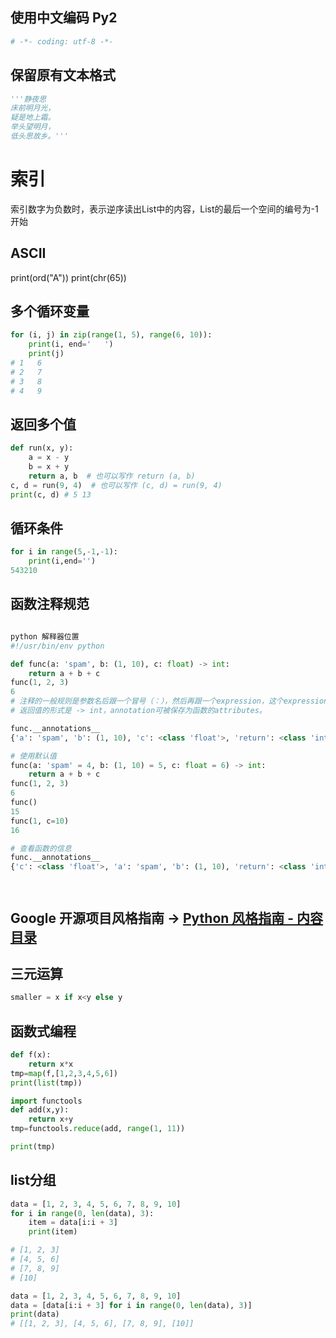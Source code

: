 ## 使用中文编码 Py2
```py
# -*- coding: utf-8 -*-
```

## 保留原有文本格式
```py
'''静夜思
床前明月光，
疑是地上霜。
举头望明月，
低头思故乡。'''
```

# 索引
索引数字为负数时，表示逆序读出List中的内容，List的最后一个空间的编号为-1 开始



## ASCII
print(ord("A"))
print(chr(65))





## 多个循环变量
```py
for (i, j) in zip(range(1, 5), range(6, 10)):
    print(i, end='   ')
    print(j)
# 1   6
# 2   7
# 3   8
# 4   9
```



## 返回多个值
```py
def run(x, y):
    a = x - y
    b = x + y
    return a, b  # 也可以写作 return (a, b)
c, d = run(9, 4)  # 也可以写作 (c, d) = run(9, 4)
print(c, d) # 5 13

```

## 循环条件
```py
for i in range(5,-1,-1):
    print(i,end='')
543210


```



## 函数注释规范
```py

python 解释器位置
#!/usr/bin/env python

def func(a: 'spam', b: (1, 10), c: float) -> int:
    return a + b + c
func(1, 2, 3)
6
# 注释的一般规则是参数名后跟一个冒号（：），然后再跟一个expression，这个expression可以是任何形式。
# 返回值的形式是 -> int，annotation可被保存为函数的attributes。

func.__annotations__
{'a': 'spam', 'b': (1, 10), 'c': <class 'float'>, 'return': <class 'int'>}

# 使用默认值
func(a: 'spam' = 4, b: (1, 10) = 5, c: float = 6) -> int:  
    return a + b + c  
func(1, 2, 3)  
6  
func()  
15  
func(1, c=10)  
16  

# 查看函数的信息
func.__annotations__  
{'c': <class 'float'>, 'a': 'spam', 'b': (1, 10), 'return': <class 'int'>}  




```

##  Google 开源项目风格指南 -> [Python 风格指南 - 内容目录](http://zh-google-styleguide.readthedocs.io/en/latest/google-python-styleguide/contents/)




## 三元运算
```py
smaller = x if x<y else y
```


## 函数式编程
```py
def f(x):
    return x*x
tmp=map(f,[1,2,3,4,5,6])
print(list(tmp))
```
```py
import functools
def add(x,y): 
    return x+y
tmp=functools.reduce(add, range(1, 11))

print(tmp)
```


## list分组
```py
data = [1, 2, 3, 4, 5, 6, 7, 8, 9, 10]
for i in range(0, len(data), 3):
    item = data[i:i + 3]
    print(item)

# [1, 2, 3]
# [4, 5, 6]
# [7, 8, 9]
# [10]

data = [1, 2, 3, 4, 5, 6, 7, 8, 9, 10]
data = [data[i:i + 3] for i in range(0, len(data), 3)]
print(data)
# [[1, 2, 3], [4, 5, 6], [7, 8, 9], [10]]
```
